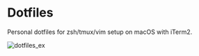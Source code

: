 # Dotfiles

Personal dotfiles for zsh/tmux/vim setup on macOS with iTerm2.

![dotfiles_ex](https://user-images.githubusercontent.com/7563104/187282092-60c55763-27e8-45a2-8e82-ed10feecf009.jpg)
